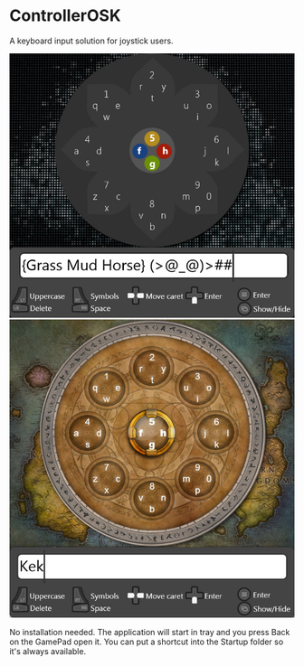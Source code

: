 # ControllerOSK

A keyboard input solution for joystick users.

![Screenshot](screenshot.jpg)
![Screenshot2](screenshot-wow.jpg)

No installation needed. The application will start in tray and you press Back on the GamePad open it.
You can put a shortcut into the Startup folder so it's always available.
